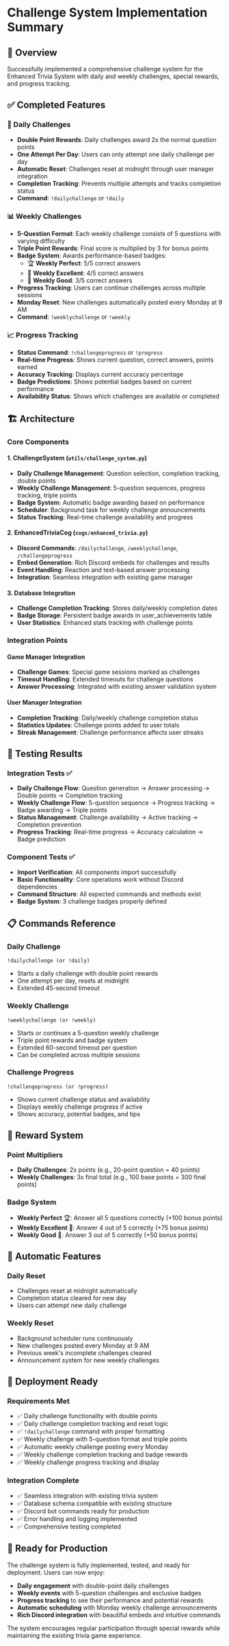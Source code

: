 # Challenge System Implementation Summary

## 🎯 Overview

Successfully implemented a comprehensive challenge system for the Enhanced Trivia System with daily and weekly challenges, special rewards, and progress tracking.

## ✅ Completed Features

### 📅 Daily Challenges

- **Double Point Rewards**: Daily challenges award 2x the normal question points
- **One Attempt Per Day**: Users can only attempt one daily challenge per day
- **Automatic Reset**: Challenges reset at midnight through user manager integration
- **Completion Tracking**: Prevents multiple attempts and tracks completion status
- **Command**: `!dailychallenge` or `!daily`

### 📊 Weekly Challenges

- **5-Question Format**: Each weekly challenge consists of 5 questions with varying difficulty
- **Triple Point Rewards**: Final score is multiplied by 3 for bonus points
- **Badge System**: Awards performance-based badges:
  - 🏆 **Weekly Perfect**: 5/5 correct answers
  - 🥇 **Weekly Excellent**: 4/5 correct answers
  - 🥉 **Weekly Good**: 3/5 correct answers
- **Progress Tracking**: Users can continue challenges across multiple sessions
- **Monday Reset**: New challenges automatically posted every Monday at 9 AM
- **Command**: `!weeklychallenge` or `!weekly`

### 📈 Progress Tracking

- **Status Command**: `!challengeprogress` or `!progress`
- **Real-time Progress**: Shows current question, correct answers, points earned
- **Accuracy Tracking**: Displays current accuracy percentage
- **Badge Predictions**: Shows potential badges based on current performance
- **Availability Status**: Shows which challenges are available or completed

## 🏗️ Architecture

### Core Components

#### 1. ChallengeSystem (`utils/challenge_system.py`)

- **Daily Challenge Management**: Question selection, completion tracking, double points
- **Weekly Challenge Management**: 5-question sequences, progress tracking, triple points
- **Badge System**: Automatic badge awarding based on performance
- **Scheduler**: Background task for weekly challenge announcements
- **Status Tracking**: Real-time challenge availability and progress

#### 2. EnhancedTriviaCog (`cogs/enhanced_trivia.py`)

- **Discord Commands**: `/dailychallenge`, `/weeklychallenge`, `/challengeprogress`
- **Embed Generation**: Rich Discord embeds for challenges and results
- **Event Handling**: Reaction and text-based answer processing
- **Integration**: Seamless integration with existing game manager

#### 3. Database Integration

- **Challenge Completion Tracking**: Stores daily/weekly completion dates
- **Badge Storage**: Persistent badge awards in user_achievements table
- **User Statistics**: Enhanced stats tracking with challenge points

### Integration Points

#### Game Manager Integration

- **Challenge Games**: Special game sessions marked as challenges
- **Timeout Handling**: Extended timeouts for challenge questions
- **Answer Processing**: Integrated with existing answer validation system

#### User Manager Integration

- **Completion Tracking**: Daily/weekly challenge completion status
- **Statistics Updates**: Challenge points added to user totals
- **Streak Management**: Challenge performance affects user streaks

## 🧪 Testing Results

### Integration Tests ✅

- **Daily Challenge Flow**: Question generation → Answer processing → Double points → Completion tracking
- **Weekly Challenge Flow**: 5-question sequence → Progress tracking → Badge awarding → Triple points
- **Status Management**: Challenge availability → Active tracking → Completion prevention
- **Progress Tracking**: Real-time progress → Accuracy calculation → Badge prediction

### Component Tests ✅

- **Import Verification**: All components import successfully
- **Basic Functionality**: Core operations work without Discord dependencies
- **Command Structure**: All expected commands and methods exist
- **Badge System**: 3 challenge badges properly defined

## 📋 Commands Reference

### Daily Challenge

```
!dailychallenge (or !daily)
```

- Starts a daily challenge with double point rewards
- One attempt per day, resets at midnight
- Extended 45-second timeout

### Weekly Challenge

```
!weeklychallenge (or !weekly)
```

- Starts or continues a 5-question weekly challenge
- Triple point rewards and badge system
- Extended 60-second timeout per question
- Can be completed across multiple sessions

### Challenge Progress

```
!challengeprogress (or !progress)
```

- Shows current challenge status and availability
- Displays weekly challenge progress if active
- Shows accuracy, potential badges, and tips

## 🎁 Reward System

### Point Multipliers

- **Daily Challenges**: 2x points (e.g., 20-point question = 40 points)
- **Weekly Challenges**: 3x final total (e.g., 100 base points = 300 final points)

### Badge System

- **Weekly Perfect** 🏆: Answer all 5 questions correctly (+100 bonus points)
- **Weekly Excellent** 🥇: Answer 4 out of 5 correctly (+75 bonus points)
- **Weekly Good** 🥉: Answer 3 out of 5 correctly (+50 bonus points)

## 🔄 Automatic Features

### Daily Reset

- Challenges reset at midnight automatically
- Completion status cleared for new day
- Users can attempt new daily challenge

### Weekly Reset

- Background scheduler runs continuously
- New challenges posted every Monday at 9 AM
- Previous week's incomplete challenges cleared
- Announcement system for new weekly challenges

## 🚀 Deployment Ready

### Requirements Met

- ✅ Daily challenge functionality with double points
- ✅ Daily challenge completion tracking and reset logic
- ✅ `!dailychallenge` command with proper formatting
- ✅ Weekly challenge with 5-question format and triple points
- ✅ Automatic weekly challenge posting every Monday
- ✅ Weekly challenge completion tracking and badge rewards
- ✅ Weekly challenge progress tracking and display

### Integration Complete

- ✅ Seamless integration with existing trivia system
- ✅ Database schema compatible with existing structure
- ✅ Discord bot commands ready for production
- ✅ Error handling and logging implemented
- ✅ Comprehensive testing completed

## 🎉 Ready for Production

The challenge system is fully implemented, tested, and ready for deployment. Users can now enjoy:

- **Daily engagement** with double-point daily challenges
- **Weekly events** with 5-question challenges and exclusive badges
- **Progress tracking** to see their performance and potential rewards
- **Automatic scheduling** with Monday weekly challenge announcements
- **Rich Discord integration** with beautiful embeds and intuitive commands

The system encourages regular participation through special rewards while maintaining the existing trivia game experience.
